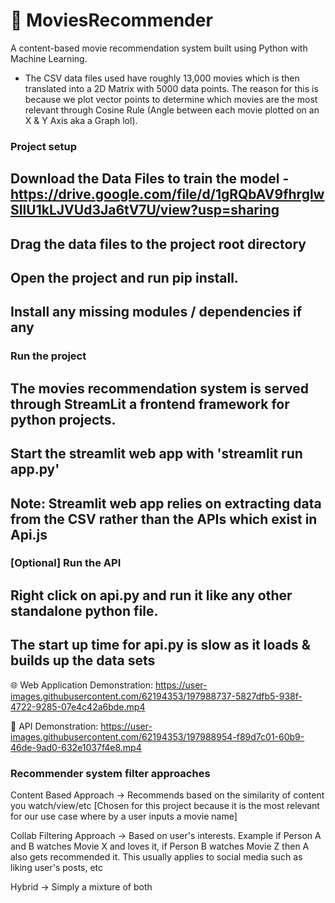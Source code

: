 # :movie_camera: MoviesRecommender
A content-based movie recommendation system built using Python with Machine Learning.

* The CSV data files used have roughly 13,000 movies which is then translated into a 2D Matrix with 5000 data points. The reason for this is because we plot vector points to determine which movies are the most relevant through Cosine Rule (Angle between each movie plotted on an X & Y Axis aka a Graph lol).

### Project setup
## Download the Data Files to train the model - https://drive.google.com/file/d/1gRQbAV9fhrglwSlIU1kLJVUd3Ja6tV7U/view?usp=sharing
## Drag the data files to the project root directory
## Open the project and run pip install.
## Install any missing modules / dependencies if any

### Run the project
## The movies recommendation system is served through StreamLit a frontend framework for python projects. 
## Start the streamlit web app with 'streamlit run app.py'
## Note: Streamlit web app relies on extracting data from the CSV rather than the APIs which exist in Api.js

### [Optional] Run the API
## Right click on api.py and run it like any other standalone python file.
## The start up time for api.py is slow as it loads & builds up the data sets

:globe_with_meridians: Web Application Demonstration:
https://user-images.githubusercontent.com/62194353/197988737-5827dfb5-938f-4722-9285-07e4c42a6bde.mp4

:rocket: API Demonstration:
https://user-images.githubusercontent.com/62194353/197988954-f89d7c01-60b9-46de-9ad0-632e1037f4e8.mp4

### Recommender system filter approaches
Content Based Approach -> Recommends based on the similarity of content you watch/view/etc [Chosen for this project because it is the most relevant for our use case where by a user inputs a movie name]

Collab Filtering Approach -> Based on user's interests. Example if Person A and B watches Movie X and loves it, if Person B watches Movie Z then A also gets recommended it. This usually applies to social media such as liking user's posts, etc

Hybrid -> Simply a mixture of both
